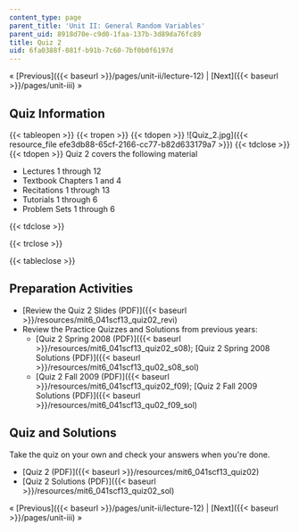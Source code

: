 ```yaml
---
content_type: page
parent_title: 'Unit II: General Random Variables'
parent_uid: 8918d70e-c9d0-1faa-137b-3d89da76fc89
title: Quiz 2
uid: 6fa0388f-081f-b91b-7c60-7bf0b0f6197d
---
```


« [Previous]({{< baseurl >}}/pages/unit-ii/lecture-12) | [Next]({{< baseurl >}}/pages/unit-iii) »

Quiz Information
----------------

{{< tableopen >}}
{{< tropen >}}
{{< tdopen >}}
![Quiz_2.jpg]({{< resource_file efe3db88-65cf-2166-cc77-b82d633179a7 >}})
{{< tdclose >}}
{{< tdopen >}}
Quiz 2 covers the following material

*   Lectures 1 through 12
*   Textbook Chapters 1 and 4
*   Recitations 1 through 13
*   Tutorials 1 through 6
*   Problem Sets 1 through 6


{{< tdclose >}}

{{< trclose >}}

{{< tableclose >}}

Preparation Activities
----------------------

*   [Review the Quiz 2 Slides (PDF)]({{< baseurl >}}/resources/mit6_041scf13_quiz02_revi)
*   Review the Practice Quizzes and Solutions from previous years:
    *   [Quiz 2 Spring 2008 (PDF)]({{< baseurl >}}/resources/mit6_041scf13_quiz02_s08); [Quiz 2 Spring 2008 Solutions (PDF)]({{< baseurl >}}/resources/mit6_041scf13_qu02_s08_sol)
    *   [Quiz 2 Fall 2009 (PDF)]({{< baseurl >}}/resources/mit6_041scf13_quiz02_f09); [Quiz 2 Fall 2009 Solutions (PDF)]({{< baseurl >}}/resources/mit6_041scf13_qu02_f09_sol)

Quiz and Solutions
------------------

Take the quiz on your own and check your answers when you're done.

*   [Quiz 2 (PDF)]({{< baseurl >}}/resources/mit6_041scf13_quiz02)
*   [Quiz 2 Solutions (PDF)]({{< baseurl >}}/resources/mit6_041scf13_quiz02_sol)

« [Previous]({{< baseurl >}}/pages/unit-ii/lecture-12) | [Next]({{< baseurl >}}/pages/unit-iii) »